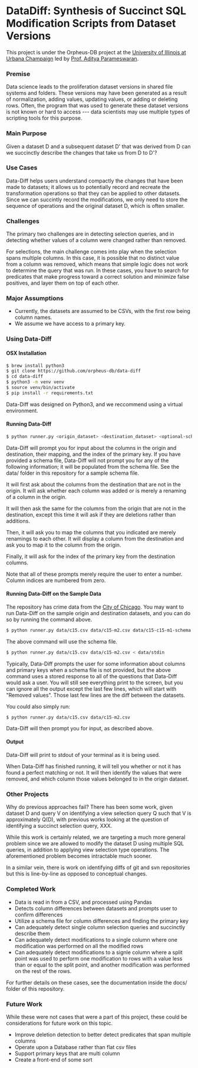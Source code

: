 # DataDiff: Synthesis of Succinct SQL Modification Scripts from Dataset Versions
This project is under the Orpheus-DB project at the [University of Illinois at Urbana Champaign][uiuc] led by [Prof. Aditya Parameswaran][prof].

### Premise
Data science leads to the proliferation dataset versions in shared file systems and folders. These versions may have been generated as a result of normalization, adding values, updating values, or adding or deleting rows. Often, the program that was used to generate these dataset versions is not known or hard to access --- data scientists may use multiple types of scripting tools for this purpose.

### Main Purpose
Given a dataset D and a subsequent dataset D' that was derived from D can we succinctly describe the changes that take us from D to D'? 

### Use Cases
Data-Diff helps users understand compactly the changes that have been made to datasets; it allows us to potentially record and recreate the transformation operations so that they can be applied to other datasets. Since we can succintly record the modifications, we only need to store the sequence of operations and the original dataset D, which is often smaller. 


### Challenges
The primary two challenges are in detecting selection queries, and in detecting whether values of a column were changed rather than removed.

For selections, the main challenge comes into play when the selection spans multiple columns. In this case, it is possible that no distinct value from a column was removed, which means that simple logic does not work to determine the query that was run. In these cases, you have to search for predicates that make progress toward a correct solution and minimize false positives, and layer them on top of each other. 

### Major Assumptions
* Currently, the datasets are assumed to be CSVs, with the first row being column names.
* We assume we have access to a primary key.


### Using Data-Diff

#### OSX Installation
```sh
$ brew install python3
$ git clone https://github.com/orpheus-db/data-diff
$ cd data-diff
$ python3 -m venv venv
$ source venv/bin/activate
$ pip install -r requirements.txt
```
Data-Diff was designed on Python3, and we reccommend using a virtual environment.

#### Running Data-Diff
```sh
$ python runner.py <origin_dataset> <destination_dataset> <optional-schema-file>
```
Data-Diff will prompt you for input about the columns in the origin and destination, their mapping, and the index of the primary key. If you have provided a schema file, Data-Diff will not prompt you for any of the following information; it will be populated from the schema file. See the data/ folder in this repository for a sample schema file.

It will first ask about the columns from the destination that are not in the origin. It will ask whether each column was added or is merely a renaming of a column in the origin.

It will then ask the same for the columns from the origin that are not in the destination, except this time it will ask if they are deletions rather than additions.

Then, it will ask you to map the columns that you indicated are merely renamings to each other. It will display a column from the destination and ask you to map it to the column from the origin. 

Finally, it will ask for the index of the primary key from the destination columns.

Note that all of these prompts merely require the user to enter a number. Column indices are numbered from zero. 

#### Running Data-Diff on the Sample Data
The repository has crime data from the [City of Chicago][chicagodata]. You may want to run Data-Diff on the sample origin and destination datasets, and you can do so by running the command above.
```sh
$ python runner.py data/c15.csv data/c15-m2.csv data/c15-c15-m1-schema.json
```
The above command will use the schema file. 
```sh
$ python runner.py data/c15.csv data/c15-m2.csv < data/stdin
```
Typically, Data-Diff prompts the user for some information about columns and primary keys when a schema file is not provided, but the above command uses a stored response to all of the questions that Data-Diff would ask a user. You will still see everything print to the screen, but you can ignore all the output except the last few lines, which will start with "Removed values". Those last few lines are the diff between the datasets.

You could also simply run:
```
$ python runner.py data/c15.csv data/c15-m2.csv
```
Data-Diff will then prompt you for input, as described above. 

#### Output
Data-Diff will print to stdout of your terminal as it is being used. 

When Data-Diff has finished running, it will tell you whether or not it has found a perfect matching or not. It will then identify the values that were removed, and which column those values belonged to in the origin dataset. 

### Other Projects
Why do previous approaches fail? There has been some work, given dataset D and query V on identifying a view selection query Q such that V is approximately Q(D), with previous works looking at the question of identifying a succinct selection query, XXX. 

While this work is certainly related, we are targeting a much more general problem since we are allowed to modify the dataset D using multiple SQL queries, in addition to applying view selection type operations. The aforementioned problem becomes intractable much sooner. 

In a similar vein, there is work on identifying diffs of git and svn repositories but this is line-by-line as opposed to conceptual changes.

### Completed Work
- Data is read in from a CSV, and processed using Pandas
- Detects column differences between datasets and prompts user to confirm differences
- Utilize a schema file for column differences and finding the primary key
- Can adequately detect single column selection queries and succinctly describe them
- Can adequately detect modifications to a single column where one modification was performed on all the modified rows
- Can adequately detect modifications to a signle column where a split point was used to perform one modification to rows with a value less than or equal to the split point, and another modification was performed on the rest of the rows.

For further details on these cases, see the documentation inside the docs/ folder of this repository.

### Future Work
While these were not cases that were a part of this project, these could be considerations for future work on this topic.
- Improve deletion detection to better detect predicates that span multiple columns
- Operate upon a Database rather than flat csv files
- Support primary keys that are multi column
- Create a front-end of some sort

[//]: # (Need references below)
  [prof]: http://web.engr.illinois.edu/~aditygp/#
  [uiuc]: http://www.illinois.edu
  [chicagodata]: https://data.cityofchicago.org/
